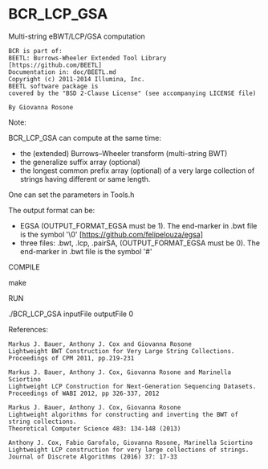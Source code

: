 # BCR_LCP_GSA

Multi-string eBWT/LCP/GSA computation

    BCR is part of:
    BEETL: Burrows-Wheeler Extended Tool Library
    [https://github.com/BEETL]
    Documentation in: doc/BEETL.md
    Copyright (c) 2011-2014 Illumina, Inc.
    BEETL software package is
    covered by the "BSD 2-Clause License" (see accompanying LICENSE file)
       
    By Giovanna Rosone
   
   
Note:

BCR_LCP_GSA can compute at the same time:
- the (extended) Burrows–Wheeler transform (multi-string BWT)
- the generalize suffix array  (optional)
- the longest common prefix array (optional)
of a very large collection of strings having different or same length. 


One can set the parameters in Tools.h

The output format can be:
- EGSA (OUTPUT_FORMAT_EGSA must be 1). The end-marker in .bwt file is the symbol '\0' [https://github.com/felipelouza/egsa]
- three files: .bwt, .lcp, .pairSA, (OUTPUT_FORMAT_EGSA must be 0). The end-marker in .bwt file is the symbol '#'


COMPILE

make

RUN

./BCR_LCP_GSA inputFile outputFile 0


References:

    Markus J. Bauer, Anthony J. Cox and Giovanna Rosone
    Lightweight BWT Construction for Very Large String Collections.
    Proceedings of CPM 2011, pp.219-231
    
    Markus J. Bauer, Anthony J. Cox, Giovanna Rosone and Marinella Sciortino
    Lightweight LCP Construction for Next-Generation Sequencing Datasets. 
    Proceedings of WABI 2012, pp 326-337, 2012
 
    Markus J. Bauer, Anthony J. Cox, Giovanna Rosone 
    Lightweight algorithms for constructing and inverting the BWT of string collections. 
    Theoretical Computer Science 483: 134-148 (2013)
     
    Anthony J. Cox, Fabio Garofalo, Giovanna Rosone, Marinella Sciortino
    Lightweight LCP construction for very large collections of strings. 
    Journal of Discrete Algorithms (2016) 37: 17-33



